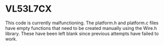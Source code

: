 # VL53L7CX

This code is currently malfunctioning. 
The platform.h and platform.c files have empty functions that need to be created manually using the Wire.h library. These have been left blank since previous attempts have failed to work.
